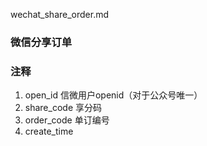 wechat_share_order.md
### 微信分享订单

### 注释
1. open_id	信微用户openid（对于公众号唯一）	
2. share_code	享分码			
3. order_code   单订编号			
4. create_time	